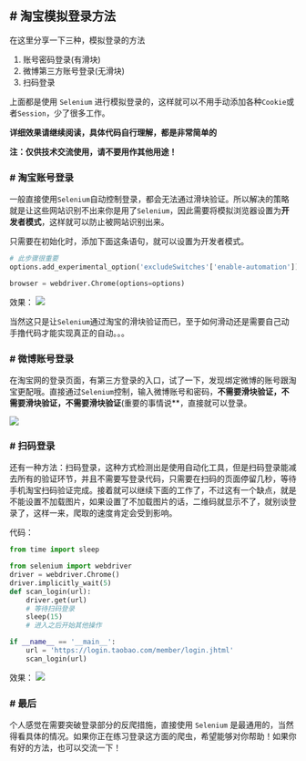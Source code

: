 ## \# 淘宝模拟登录方法

在这里分享一下三种，模拟登录的方法

1. 账号密码登录(有滑块)
2. 微博第三方账号登录(无滑块)
3. 扫码登录

上面都是使用 `Selenium` 进行模拟登录的，这样就可以不用手动添加各种`Cookie`或者`Session`，少了很多工作。

**详细效果请继续阅读，具体代码自行理解，都是非常简单的**

**注：仅供技术交流使用，请不要用作其他用途！**

### \# 淘宝账号登录
一般直接使用`Selenium`自动控制登录，都会无法通过滑块验证。所以解决的策略就是让这些网站识别不出来你是用了`Selenium`，因此需要将模拟浏览器设置为**开发者模式**，这样就可以防止被网站识别出来。

只需要在初始化时，添加下面这条语句，就可以设置为开发者模式。
```python
# 此步骤很重要
options.add_experimental_option('excludeSwitches'['enable-automation'])

browser = webdriver.Chrome(options=options)
```

效果：
![](https://i.loli.net/2019/04/24/5cc02db5ec2a0.gif)

当然这只是让`Selenium`通过淘宝的滑块验证而已，至于如何滑动还是需要自己动手撸代码才能实现真正的自动。。。


### \# 微博账号登录

在淘宝网的登录页面，有第三方登录的入口，试了一下，发现绑定微博的账号跟淘宝更配哦。直接通过`Selenium`控制，输入微博账号和密码，**不需要滑块验证，不需要滑块验证，不需要滑块验证**(重要的事情说**，直接就可以登录。

![](https://i.loli.net/2019/04/24/5cc02db27e6db.gif)


### \# 扫码登录

还有一种方法：扫码登录，这种方式检测出是使用自动化工具，但是扫码登录能减去所有的验证环节，并且不需要写登录代码，只需要在扫码的页面停留几秒，等待手机淘宝扫码验证完成。接着就可以继续下面的工作了，不过这有一个缺点，就是不能设置不加载图片，如果设置了不加载图片的话，二维码就显示不了，就别谈登录了，这样一来，爬取的速度肯定会受到影响。

代码：
```python
from time import sleep

from selenium import webdriver
driver = webdriver.Chrome()
driver.implicitly_wait(5)
def scan_login(url):
    driver.get(url)
    # 等待扫码登录
    sleep(15)
    # 进入之后开始其他操作

if __name__ == '__main__':
    url = 'https://login.taobao.com/member/login.jhtml'
    scan_login(url)
```

效果：
![](https://i.loli.net/2019/04/24/5cc02db6efca9.gif)


### \# 最后

个人感觉在需要突破登录部分的反爬措施，直接使用 `Selenium` 是最通用的，当然得看具体的情况。如果你正在练习登录这方面的爬虫，希望能够对你帮助！如果你有好的方法，也可以交流一下！

